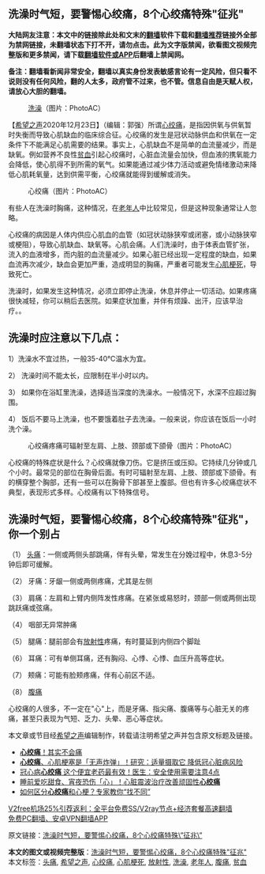  <h2>洗澡时气短，要警惕心绞痛，8个心绞痛特殊&quot;征兆&quot;</h2> <p class="notice"><b>大陆网友注意：本文中的链接除此处和文末的<a href="https://github.com/bannedbook/fanqiang" >翻墙</a>软件下载和<a href="https://github.com/killgcd/justmysocks/blob/master/README.md">翻墙推荐</a>链接外全部为禁网链接，未翻墙状态下打不开，请勿点击。此为文字版禁闻，欲看图文视频完整版和更多禁闻，请下载<a href="https://github.com/bannedbook/fanqiang">翻墙软件或APP</a>后翻墙上禁闻网。</p><p>备注：翻墙看新闻非常安全，翻墙以真实身份发表敏感言论有一定风险，但只看不说则没有任何风险，翻的人太多，政府管不过来，也不管。信息自由是天赋人权，请放心大胆的翻墙。</b></p>  <div class="entry"> <figure><figcaption><a href="https://www.bannedbook.org/bnews/tag/%e6%b4%97%e6%be%a1/" class="st_tag internal_tag" rel="tag" title="标签 洗澡 下的日志">洗澡</a>（图片：PhotoAC）</figcaption></figure> <p>【<span class='wp_keywordlink_affiliate'><a href="https://www.soundofhope.org" title="希望之声" target="_blank">希望之声</a></span>2020年12月23日】（编辑：郭强）所谓<a href="https://www.bannedbook.org/bnews/tag/%e5%bf%83%e7%bb%9e%e7%97%9b/" class="st_tag internal_tag" rel="tag" title="标签 心绞痛 下的日志">心绞痛</a>，是指因供氧与供氧暂时失衡而导致心肌缺血的临床综合征。心绞痛的发生是冠状动脉供血和供氧在一定条件下不能满足心肌需要的结果。事实上，心肌缺血不是简单的血流量减少，而是缺氧。例如营养不良性<a href="https://www.bannedbook.org/bnews/tag/%E8%B4%AB%E8%A1%80/" class="st_tag internal_tag" rel="tag" title="标签 贫血 下的日志">贫血</a>引起心绞痛时，心脏血流量会加快，但血液的携氧能力会降低，使心肌得不到所需的氧气。如果能通过减少体力活动或避免情绪激动来降低心肌耗氧量，达到供需平衡，心绞痛就能得到缓解或消失。</p> <figure><figcaption>心绞痛（图片：PhotoAC）</figcaption></figure> <p>有些人在洗澡时胸痛，这种情况，在<a href="https://www.bannedbook.org/bnews/tag/%E8%80%81%E5%B9%B4%E4%BA%BA/" class="st_tag internal_tag" rel="tag" title="标签 老年人 下的日志">老年人</a>中比较常见，但是这种现象通常让人忽略。</p> <p>心绞痛的病因是人体内供应心肌血的血管（如冠状动脉狭窄或闭塞，或小动脉狭窄或梗阻），导致心肌缺血、缺氧等。心肌会痛。人们洗澡时，由于体表血管扩张，流入的血液增多，而内脏的血流量减少。如果心脏已经出现一定程度的缺血，如果血流再次减少，缺血会更加严重，造成明显的胸痛，严重者可能发生<a href="https://www.bannedbook.org/bnews/tag/%e5%bf%83%e8%82%8c%e6%a2%97%e6%ad%bb/" class="st_tag internal_tag" rel="tag" title="标签 心肌梗死 下的日志">心肌梗死</a>，导致死亡。</p> <p>洗澡时，如果发生这种情况，必须立即停止洗澡，休息并停止一切活动。如果疼痛很快减轻，你可以稍后去医院。如果症状加重，并伴有烦躁、出汗，应该早治疗。。</p> <h2>洗澡时应注意以下几点：</h2> <p>1）洗澡水不宜过热，一般35-40℃温水为宜。</p>  <p>2） 洗澡时间不能太长，应限制在半小时以内。</p> <p>3） 如果你在浴缸里洗澡，选择适当深度的洗澡水。一般情况下，水深不应超过胸围。</p> <p>4） 饭后不要马上洗澡，也不要饿着肚子去洗澡。一般来说，你应该在饭后一小时洗个澡。</p> <figure><figcaption>心绞痛疼痛可辐射至左肩、上肢、颈部或下颌骨（图片：PhotoAC）</figcaption></figure> <p>心绞痛的特殊症状是什么？心绞痛就像刀伤。它是挤压或压抑。它持续几分钟或几个小时。最常见的部位在胸骨后面。有时可辐射至左肩、上肢、颈部或下颌骨。有的横穿整个胸部，还有一些可以在胸骨下部甚至上腹部。但也有许多心绞痛症状不典型，表现形式多样。心绞痛有以下特殊信号。</p> <h2>洗澡时气短，要警惕心绞痛，8个心绞痛特殊&quot;征兆&quot;，你一个别占</h2> <p>（1） <a href="https://www.bannedbook.org/bnews/tag/%e5%a4%b4%e7%97%9b/" class="st_tag internal_tag" rel="tag" title="标签 头痛 下的日志">头痛</a>：一侧或两侧头部跳痛，伴有头晕，常发生在分娩过程中，休息3-5分钟后即可缓解。</p>  <p>（2） 牙痛：牙龈一侧或两侧疼痛，尤其是左侧</p> <p>（3） 肩痛：左肩和上臂内侧阵发性疼痛。在紧张或易怒时，颈部一侧或两侧出现跳跃痛或弦痛。</p> <p>（4） 咽部无异常肿痛</p> <p>（5） 腿痛：腿前部会有<a href="https://www.bannedbook.org/bnews/tag/%E6%94%BE%E5%B0%84%E6%80%A7/" class="st_tag internal_tag" rel="tag" title="标签 放射性 下的日志">放射性</a>疼痛，有时蔓延到内侧四个脚趾</p> <p>（6） 耳痛：可有单侧耳痛，还有胸闷、心悸、心悸、血压升高等症状。</p>  <p>（7） 颊痛：可能有脸颊疼痛，伴有心前区不适。</p> <p>（8） <a href="https://www.bannedbook.org/bnews/tag/%e8%85%b9%e7%97%9b/" class="st_tag internal_tag" rel="tag" title="标签 腹痛 下的日志">腹痛</a></p> <p>心绞痛的人很多，不一定在&quot;心&quot;上，而是牙痛、指尖痛、腹痛等与心脏无关的疼痛，甚至只表现为气短、乏力、头晕、恶心等症状。</p> <p>本文章或节目经<a href="https://www.bannedbook.org/bnews/tag/%e5%b8%8c%e6%9c%9b%e4%b9%8b%e5%a3%b0/" class="st_tag internal_tag" rel="tag" title="标签 希望之声 下的日志">希望之声</a>编辑制作，转载请注明希望之声并包含原文标题及链接。</p> <ul class='op-related-articles' title='相关阅读'> <li><a href='https://www.bannedbook.org/bnews/comments/20201203/1441502.html' target='_blank'><b>心绞痛</b>！其实不会痛</a></li> <li><a href='https://www.bannedbook.org/bnews/health/20201128/1438478.html' target='_blank'><b>心绞痛</b>、心肌梗塞是「无声炸弹」！研究：适量摄取它 降低冠心脏病风险</a></li> <li><a href='https://www.bannedbook.org/bnews/health/20201021/1417428.html' target='_blank'>冠心病<b>心绞痛</b> 这个便宜老药最有效！医生：安全使用需要注意4点</a></li> <li><a href='https://www.bannedbook.org/bnews/health/20201007/1409293.html' target='_blank'>睡前爱吃甜食、宵夜恐伤「心」！心脏震波治疗改善顽固性<b>心绞痛</b></a></li> <li><a href='https://www.bannedbook.org/bnews/health/20200812/1378737.html' target='_blank'>如何区分<b>心绞痛</b>和心梗？专家教你“找不同”</a></li> </ul> <p class="texttj"> <a href="https://www.bannedbook.org/forum23/topic22702.html" target="_blank">V2free机场25%引荐返利：全平台免费SS/V2ray节点+经济套餐高速翻墙</a><br/> <a href="https://github.com/bannedbook/fanqiang/wiki/%E7%A6%81%E9%97%BB%E7%BD%91%E5%AE%89%E5%8D%93%E7%BF%BB%E5%A2%99%E6%96%B0%E9%97%BBAPP" target="_blank">免费PC翻墙、安卓VPN翻墙APP</a></p><p>原文链接：<a class="src_link"  href="https://www.soundofhope.org/post/456133" target="_blank">洗澡时气短，要警惕心绞痛，8个心绞痛特殊\&#8221;征兆\&#8221;</a></p> <a name='sharetosocial'></a>       <div><b>本文的图文或视频完整版</b>：<a href='https://www.bannedbook.org/bnews/comments/20201224/1453789.html'>洗澡时气短，要警惕心绞痛，8个心绞痛特殊&quot;征兆&quot;</a></div>  </div><!--END ENTRY--> <div class="postfooter"> <div>本文标签：<a href="https://www.bannedbook.org/bnews/tag/%e5%a4%b4%e7%97%9b/" rel="tag">头痛</a>, <a href="https://www.bannedbook.org/bnews/tag/%e5%b8%8c%e6%9c%9b%e4%b9%8b%e5%a3%b0/" rel="tag">希望之声</a>, <a href="https://www.bannedbook.org/bnews/tag/%e5%bf%83%e7%bb%9e%e7%97%9b/" rel="tag">心绞痛</a>, <a href="https://www.bannedbook.org/bnews/tag/%e5%bf%83%e8%82%8c%e6%a2%97%e6%ad%bb/" rel="tag">心肌梗死</a>, <a href="https://www.bannedbook.org/bnews/tag/%E6%94%BE%E5%B0%84%E6%80%A7/" rel="tag">放射性</a>, <a href="https://www.bannedbook.org/bnews/tag/%e6%b4%97%e6%be%a1/" rel="tag">洗澡</a>, <a href="https://www.bannedbook.org/bnews/tag/%E8%80%81%E5%B9%B4%E4%BA%BA/" rel="tag">老年人</a>, <a href="https://www.bannedbook.org/bnews/tag/%e8%85%b9%e7%97%9b/" rel="tag">腹痛</a>, <a href="https://www.bannedbook.org/bnews/tag/%E8%B4%AB%E8%A1%80/" rel="tag">贫血</a></div>  </div><!--END POSTFOOTER--> 